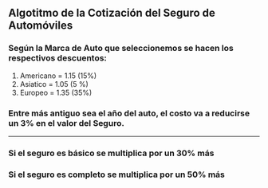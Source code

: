 ## Algotitmo de la Cotización del Seguro de Automóviles

### Según la Marca de Auto que seleccionemos se hacen los respectivos descuentos:

1. Americano = 1.15 (15%)
2. Asiatico = 1.05 (5 %)
3. Europeo = 1.35 (35%)

### Entre más antiguo sea el año del auto, el costo va a reducirse un 3% en el valor del Seguro.

* * *

### Si el seguro es básico se multiplica por un 30% más
### Si el seguro es completo se multiplica por un 50% más
